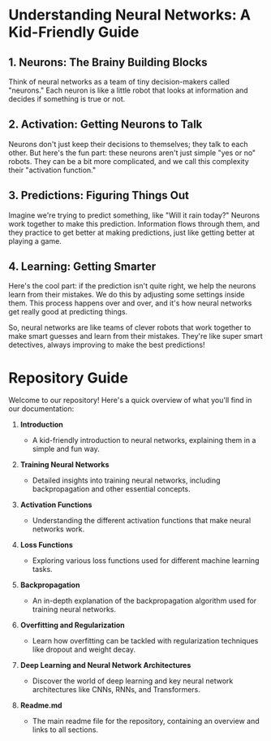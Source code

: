 # Understanding Neural Networks: A Kid-Friendly Guide

## 1. Neurons: The Brainy Building Blocks

Think of neural networks as a team of tiny decision-makers called "neurons." Each neuron is like a little robot that looks at information and decides if something is true or not.

## 2. Activation: Getting Neurons to Talk

Neurons don't just keep their decisions to themselves; they talk to each other. But here's the fun part: these neurons aren't just simple "yes or no" robots. They can be a bit more complicated, and we call this complexity their "activation function."

## 3. Predictions: Figuring Things Out

Imagine we're trying to predict something, like "Will it rain today?" Neurons work together to make this prediction. Information flows through them, and they practice to get better at making predictions, just like getting better at playing a game.

## 4. Learning: Getting Smarter

Here's the cool part: if the prediction isn't quite right, we help the neurons learn from their mistakes. We do this by adjusting some settings inside them. This process happens over and over, and it's how neural networks get really good at predicting things.

So, neural networks are like teams of clever robots that work together to make smart guesses and learn from their mistakes. They're like super smart detectives, always improving to make the best predictions!


# Repository Guide

Welcome to our repository! Here's a quick overview of what you'll find in our documentation:

1. **Introduction**
   - A kid-friendly introduction to neural networks, explaining them in a simple and fun way.

2. **Training Neural Networks**
   - Detailed insights into training neural networks, including backpropagation and other essential concepts.

3. **Activation Functions**
   - Understanding the different activation functions that make neural networks work.

4. **Loss Functions**
   - Exploring various loss functions used for different machine learning tasks.

5. **Backpropagation**
   - An in-depth explanation of the backpropagation algorithm used for training neural networks.

6. **Overfitting and Regularization**
   - Learn how overfitting can be tackled with regularization techniques like dropout and weight decay.

7. **Deep Learning and Neural Network Architectures**
   - Discover the world of deep learning and key neural network architectures like CNNs, RNNs, and Transformers.

8. **Readme.md**
   - The main readme file for the repository, containing an overview and links to all sections.

